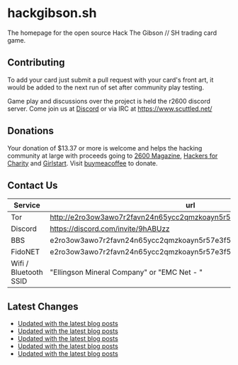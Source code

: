 # hackgibson.sh
The homepage for the open source Hack The Gibson // SH trading card game.


## Contributing

To add your card just submit a pull request with your card's front art, it would be added to the next run of set after community play testing.

Game play and discussions over the project is held the r2600 discord server. Come join us at [Discord](https://discord.com/invite/9hABUzz) or via IRC at https://www.scuttled.net/


## Donations

Your donation of $13.37 or more is welcome and helps the hacking community at large with proceeds going to [2600 Magazine](https://2600.com/), [Hackers for Charity](https://hackersforcharity.org) and [Girlstart](https://girlstart.org).  Visit [buymeacoffee](https://www.buymeacoffee.com/hackgibson.sh) to donate.


## Contact Us

Service | url
-|-
Tor | http://e2ro3ow3awo7r2favn24n65ycc2qmzkoayn5r57e3f56nvjwdcgg32ad.onion
Discord | https://discord.com/invite/9hABUzz
BBS | e2ro3ow3awo7r2favn24n65ycc2qmzkoayn5r57e3f56nvjwdcgg32ad.onion:23
FidoNET | e2ro3ow3awo7r2favn24n65ycc2qmzkoayn5r57e3f56nvjwdcgg32ad.onion:24554
Wifi / Bluetooth SSID | "Ellingson Mineral Company" or "EMC Net - <fidonet address>"

## Latest Changes
<!-- BLOG-POST-LIST:START -->
- [Updated with the latest blog posts](https://github.com/DFW2600/hackgibson.sh/commit/cc9f81889a8ce50d2eef485f11ac6f4ca60eb3c1)
- [Updated with the latest blog posts](https://github.com/DFW2600/hackgibson.sh/commit/37be61bf159fe1fcdb6d900b4e7b74430ce001a5)
- [Updated with the latest blog posts](https://github.com/DFW2600/hackgibson.sh/commit/7889400cc4680fe8a6f7f903344e9312a5c8e21f)
- [Updated with the latest blog posts](https://github.com/DFW2600/hackgibson.sh/commit/6648405cd394f2092b8d0d3738f7ccae4748c7a8)
- [Updated with the latest blog posts](https://github.com/DFW2600/hackgibson.sh/commit/a14cf49ab428bb15235cffecd3e7544fcd4815c8)
<!-- BLOG-POST-LIST:END -->
